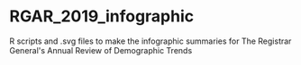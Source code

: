 # RGAR_2019_infographic
R scripts and .svg files to make the infographic summaries for The Registrar General's Annual Review of Demographic Trends
